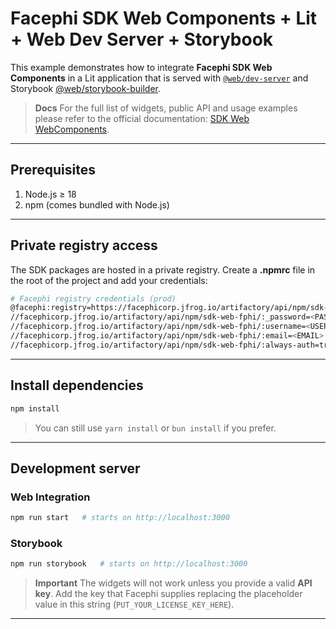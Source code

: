 # Facephi SDK Web Components + Lit + Web Dev Server + Storybook

This example demonstrates how to integrate **Facephi SDK Web Components** in a Lit application that is served with [`@web/dev-server`](https://modern-web.dev/docs/dev-server/overview/) and Storybook [@web/storybook-builder](https://modern-web.dev/docs/storybook-builder/overview/).

> **Docs**
> For the full list of widgets, public API and usage examples please refer to the official documentation: [SDK Web WebComponents](https://docs.identity-platform.io/docs/SDK_Web/Web_Components/).

---

## Prerequisites

1. Node.js ≥ 18
2. npm (comes bundled with Node.js)

---

## Private registry access

The SDK packages are hosted in a private registry. Create a **.npmrc** file in the root of the project and add your credentials:

```bash
# Facephi registry credentials (prod)
@facephi:registry=https://facephicorp.jfrog.io/artifactory/api/npm/sdk-web-fphi/
//facephicorp.jfrog.io/artifactory/api/npm/sdk-web-fphi/:_password=<PASSWORD>
//facephicorp.jfrog.io/artifactory/api/npm/sdk-web-fphi/:username=<USERNAME>
//facephicorp.jfrog.io/artifactory/api/npm/sdk-web-fphi/:email=<EMAIL>
//facephicorp.jfrog.io/artifactory/api/npm/sdk-web-fphi/:always-auth=true
```

---

## Install dependencies

```bash
npm install
```

> You can still use `yarn install` or `bun install` if you prefer.

---

## Development server

### Web Integration

```bash
npm run start   # starts on http://localhost:3000
```
### Storybook

```bash
npm run storybook   # starts on http://localhost:3000
```

> **Important**
> The widgets will not work unless you provide a valid **API key**. Add the key that Facephi supplies replacing the placeholder value in this string (`PUT_YOUR_LICENSE_KEY_HERE`).

---
